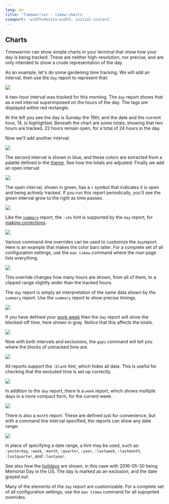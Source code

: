 ```yaml
---
lang: en
title: 'Timewarrior - timew-charts'
viewport: 'width=device-width, initial-scale=1'
---
```


## Charts

Timewarrior can show simple charts in your terminal that show how your day is being tracked.
These are neither high-resolution, nor precise, and are only intended to show a crude representation of the day.

As an example, let\'s do some gardening time tracking.
We will add an interval, then use the `day` report to represent that:

![](/images/day1.png)

A two-hour interval was tracked for this morning.
The `day` report shows that as a red interval superimposed on the hours of the day.
The tags are displayed within red rectangle.

At the left you see the day is Sunday the 19th, and the date and the current hour, 14, is highlighted.
Beneath the chart are some totals, showing that two hours are tracked, 22 hours remain open, for a total of 24 hours in the day.

Now we\'ll add another interval:

![](/images/day2.png)

The second interval is shown in blue, and these colors are extracted from a palette defined in the [theme](/docs/themes).
See how the totals are adjusted.
Finally we add an open interval:

![](/images/day3.png)

The open interval, shown in green, has a `+` symbol that indicates it is open and being actively tracked.
If you run this report periodically, you\'ll see the green interval grow to the right as time passes.

![](/images/day4.png)

Like the [`summary`](/docs/summary) report, the `:ids` hint is supported by the `day` report, for [making corrections](/docs/corrections).

![](/images/day5.png)

Various command-line overrides can be used to customize the `day`report.
Here is an example that makes the color bars taller.
For a complete set of all configuration settings, use the `man timew` command where the man page lists everything.

![](/images/day6.png)

This override changes how many hours are shown, from all of them, to a clipped range slightly wider than the tracked hours.

The `day` report is simply an interpretation of the same data shown by the `summary` report.
Use the `summary` report to show precise timings.

![](/images/day7.png)

If you have defined your [work week](/docs/workweek) then the `day` report will show the blocked-off time, here shown in gray.
Notice that this affects the totals.

![](/images/day8.png)

Now with both intervals and exclusions, the `gaps` command will tell you where the blocks of untracked time are.

![](/images/day9.png)

All reports support the `:blank` hint, which hides all data.
This is useful for checking that the excluded time is set up correctly.

![](/images/day10.png)

In addition to the `day` report, there is a `week` report, which shows multiple days in a more compact form, for the current week.

![](/images/day11.png)

There is also a `month` report.
These are defined just for convenience, but with a command line interval specified, the reports can show any date range:

![](/images/day12.png)

In place of specifying a date range, a hint may be used, such as: `:yesterday`, `:week`, `:month`, `:quarter`, `:year`, `:lastweek`, `:lastmonth`, `:lastquarter`, and `:lastyear`.

See also how the [holidays](/docs/holidays) are shown, in this case with 2016-05-30 being Memorial Day in the US.
The day is marked as an exclusion, and the date grayed out.

Many of the elements of the `day` report are customizable.
For a complete set of all configuration settings, use the `man timew` command for all supoprted overrides.
